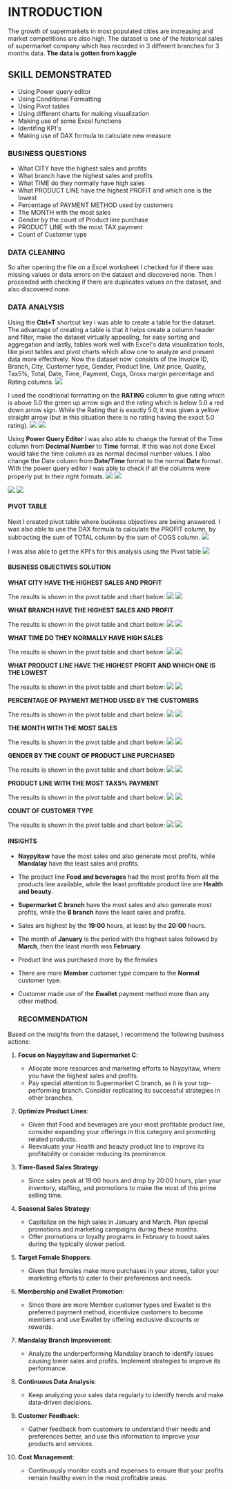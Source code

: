 # INTRODUCTION  
The growth of supermarkets in most populated cities are increasing and market competitions are also high. The dataset is one of the historical sales of supermarket company which has recorded in 3 different branches for 3 months data. **The data is gotten from kaggle**

## SKILL DEMONSTRATED
- Using Power query editor
- Using Conditional Formatting 
- Using Pivot tables
- Using different charts for making visualization 
- Making use of some Excel functions 
- Identifing KPI's
- Making use of DAX formula to calculate new measure 

### BUSINESS QUESTIONS 
- What CITY have the highest sales and profits 
- What branch have the highest sales and profits 
- What TIME do they normally have high sales
- What PRODUCT LINE have the highest PROFIT and which one is the lowest
- Percentage of PAYMENT METHOD used by customers 
- The MONTH with the most sales
- Gender by the count of Product line purchase 
- PRODUCT LINE with the most TAX payment 
- Count of Customer type

### DATA CLEANING 
So after opening the file on a Excel worksheet I checked for if there was missing values or data errors on the dataset and discovered none. Then I proceeded with checking if there are duplicates values on the dataset, and also discovered none. 

### DATA ANALYSIS 
Using the **Ctrl+T** shortcut key i was able to create a table for the dataset. The advantage of creating a table is that it helps create a column header and filter, make the dataset virtually appealing, for easy sorting and aggregation and lastly, tables work well with Excel's data visualization tools, like pivot tables and pivot charts which allow one to analyze and present data more effectively. 
Now the dataset now  consists of the Invoice ID, Branch, City, Customer type, Gender, Product line, Unit price, Quality, Tax5%, Total, Date, Time, Payment, Cogs, Gross margin percentage and Rating columns. 
![](https://github.com/festusaigbogun/Excel_Supermarket_Sales_Project/blob/main/Images/EXCEL_30TTRhz0MA.png) 

I used the conditional formatting on the **RATING** column to give rating which is above 5.0 the green up arrow sign and the rating which is below 5.0 a red down arrow sign. While the Rating that is exactly 5.0, it was given a yellow straight arrow (but in this situation there is no rating having the exact 5.0 rating). 
![](https://github.com/festusaigbogun/Excel_Supermarket_Sales_Project/blob/main/Images/EXCEL_Sw7RvHzNCR~2.png)  ![](https://github.com/festusaigbogun/Excel_Supermarket_Sales_Project/blob/main/Images/EXCEL_oMUeMfFe5u~2.png) 

Using **Power Query Editor** I was also able to change the format of the Time column from **Decimal Number** to **Time** format. If this was not done Excel would take the time column as as normal decimal number values. I also change the Date column from **Date/Time** format to the normal **Date** format. With the power query editor I was able to check if all the columns were properly put In their right formats. 
![](https://github.com/festusaigbogun/Excel_Supermarket_Sales_Project/blob/main/Images/EXCEL_uiwJlR3GU7~2.png) ![](https://github.com/festusaigbogun/Excel_Supermarket_Sales_Project/blob/main/Images/EXCEL_wNyh8CU57e~2.png) 

![](https://github.com/festusaigbogun/Excel_Supermarket_Sales_Project/blob/main/Images/EXCEL_CrRR5Ip2Wa~3.png) ![](https://github.com/festusaigbogun/Excel_Supermarket_Sales_Project/blob/main/Images/EXCEL_bWTXkcW2ne~2.png) 

#### PIVOT TABLE
Next I created pivot table where business objectives are being answered. I was also able to use the DAX formula to calculate the PROFIT column, by subtracting the sum of TOTAL column by the sum of COGS column. 
![](https://github.com/festusaigbogun/Excel_Supermarket_Sales_Project/blob/main/Images/nKF6mQO0lR~2.png) 


I was also able to get the KPI's for this analysis using the Pivot table
![](https://github.com/festusaigbogun/Excel_Supermarket_Sales_Project/blob/main/Images/EXCEL_TCgG5kTvRL~2.png) 


#### BUSINESS OBJECTIVES SOLUTION 
**WHAT CITY HAVE THE HIGHEST SALES AND PROFIT**

The results is shown in the pivot table and chart below:
![](https://github.com/festusaigbogun/Excel_Supermarket_Sales_Project/blob/main/Images/EXCEL_TCgG5kTvRL~3.png) 
![](https://github.com/festusaigbogun/Excel_Supermarket_Sales_Project/blob/main/Images/EXCEL_5Raj3NogAj~2.png) 

**WHAT BRANCH HAVE THE HIGHEST SALES AND PROFIT**

The results is shown in the pivot table and chart below:
![](https://github.com/festusaigbogun/Excel_Supermarket_Sales_Project/blob/main/Images/EXCEL_TCgG5kTvRL~2.png) 
![](https://github.com/festusaigbogun/Excel_Supermarket_Sales_Project/blob/main/Images/EXCEL_3iMWIU3478~3.png) 

**WHAT TIME DO THEY NORMALLY HAVE HIGH SALES**

The results is shown in the pivot table and chart below:
![](https://github.com/festusaigbogun/Excel_Supermarket_Sales_Project/blob/main/Images/EXCEL_dmuadDSbfq~2.png) 
![](https://github.com/festusaigbogun/Excel_Supermarket_Sales_Project/blob/main/Images/EXCEL_f9ZdBP5Usv~2.png) 

**WHAT PRODUCT LINE HAVE THE HIGHEST PROFIT AND WHICH ONE IS THE LOWEST**

The results is shown in the pivot table and chart below:
![](https://github.com/festusaigbogun/Excel_Supermarket_Sales_Project/blob/main/Images/EXCEL_TCgG5kTvRL~5.png) 
![](https://github.com/festusaigbogun/Excel_Supermarket_Sales_Project/blob/main/Images/EXCEL_3bCqpIFkmB~2.png) 

**PERCENTAGE OF PAYMENT METHOD USED BY THE CUSTOMERS**

The results is shown in the pivot table and chart below:
![](https://github.com/festusaigbogun/Excel_Supermarket_Sales_Project/blob/main/Images/EXCEL_dmuadDSbfq~3.png) 
![](https://github.com/festusaigbogun/Excel_Supermarket_Sales_Project/blob/main/Images/EXCEL_wN6AJ9524D~2.png) 

**THE MONTH WITH THE MOST SALES**

The results is shown in the pivot table and chart below:
![](https://github.com/festusaigbogun/Excel_Supermarket_Sales_Project/blob/main/Images/EXCEL_RAJrnjZchO~2.png) 
![](https://github.com/festusaigbogun/Excel_Supermarket_Sales_Project/blob/main/Images/EXCEL_19k3MnsAbc~2.png) 

**GENDER BY THE COUNT OF PRODUCT LINE PURCHASED**

The results is shown in the pivot table and chart below:
![](https://github.com/festusaigbogun/Excel_Supermarket_Sales_Project/blob/main/Images/EXCEL_nKNlXJWsyo~2.png) 
![](https://github.com/festusaigbogun/Excel_Supermarket_Sales_Project/blob/main/Images/EXCEL_05FsHHKRSw~2.png) 

**PRODUCT LINE WITH THE MOST TAX5% PAYMENT**

The results is shown in the pivot table and chart below:
![](https://github.com/festusaigbogun/Excel_Supermarket_Sales_Project/blob/main/Images/EXCEL_nKNlXJWsyo~3.png) 
![](https://github.com/festusaigbogun/Excel_Supermarket_Sales_Project/blob/main/Images/EXCEL_RAJrnjZchO~3.png) 

**COUNT OF CUSTOMER TYPE**

The results is shown in the pivot table and chart below:
![](https://github.com/festusaigbogun/Excel_Supermarket_Sales_Project/blob/main/Images/EXCEL_nKNlXJWsyo~4.png) 
![](https://github.com/festusaigbogun/Excel_Supermarket_Sales_Project/blob/main/Images/EXCEL_v1AxMJ2sXk~2.png) 


#### INSIGHTS 
- **Naypyitaw** have the most sales and also generate most profits, while **Mandalay** have the least sales and profits.
- The product line **Food and beverages** had the most profits from all the products line available, while the least profitable product line are **Health and beauty**.
- **Supermarket C branch** have the most sales and also generate most profits, while the **B branch** have the least sales and profits.
- Sales are highest by the **19:00** hours, at least by the **20:00** hours.
- The month of **January** is the period with the highest sales followed by **March**, then the least month was **February**. 
- Product line was purchased more by the females
- There are more **Member** customer type compare to the **Normal** customer type.
- Customer made use of the **Ewallet** payment method more than any other method.

  ### RECOMMENDATION
Based on the insights from the dataset, I recommend the following business actions:

1. **Focus on Naypyitaw and Supermarket C**:
   - Allocate more resources and marketing efforts to Naypyitaw, where you have the highest sales and profits.
   - Pay special attention to Supermarket C branch, as it is your top-performing branch. Consider replicating its successful strategies in other branches.

2. **Optimize Product Lines**:
   - Given that Food and beverages are your most profitable product line, consider expanding your offerings in this category and promoting related products.
   - Reevaluate your Health and beauty product line to improve its profitability or consider reducing its prominence.

3. **Time-Based Sales Strategy**:
   - Since sales peak at 19:00 hours and drop by 20:00 hours, plan your inventory, staffing, and promotions to make the most of this prime selling time.

4. **Seasonal Sales Strategy**:
   - Capitalize on the high sales in January and March. Plan special promotions and marketing campaigns during these months.
   - Offer promotions or loyalty programs in February to boost sales during the typically slower period.

5. **Target Female Shoppers**:
   - Given that females make more purchases in your stores, tailor your marketing efforts to cater to their preferences and needs.

6. **Membership and Ewallet Promotion**:
   - Since there are more Member customer types and Ewallet is the preferred payment method, incentivize customers to become members and use Ewallet by offering exclusive discounts or rewards.

7. **Mandalay Branch Improvement**:
   - Analyze the underperforming Mandalay branch to identify issues causing lower sales and profits. Implement strategies to improve its performance.

8. **Continuous Data Analysis**:
   - Keep analyzing your sales data regularly to identify trends and make data-driven decisions.

9. **Customer Feedback**:
   - Gather feedback from customers to understand their needs and preferences better, and use this information to improve your products and services.

10. **Cost Management**:
    - Continuously monitor costs and expenses to ensure that your profits remain healthy even in the most profitable areas.




